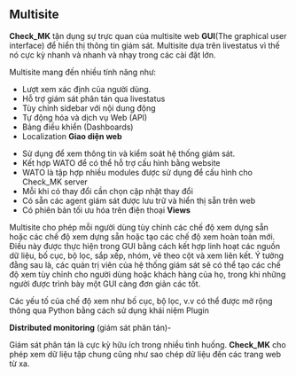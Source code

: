 ## Multisite
**Check_MK** tận dụng sự trực quan của multisite web **GUI**(The graphical user interface) để hiển thị thông tin giám sát. Multisite dựa trên livestatus vì thế nó cực kỳ nhanh và nhanh và nhạy trong các cài đặt lớn.

Multisite mang đến nhiều tính năng như:
- Lượt xem xác định của người dùng.
- Hỗ trợ giám sát phân tán qua livestatus
- Tùy chỉnh sidebar với nội dung động
- Tự động hóa và dịch vụ Web (API)
- Bảng điều khiển (Dashboards) 
- Localization
**Giao diện web** 
* Sử dụng để xem thông tin và kiểm soát hệ thống giám sát.
* Kết hợp WATO để có thể hỗ trợ cấu hình bằng website 
* WATO là tập hợp nhiều modules được sử dụng để cấu hình cho Check_MK server 
* Mỗi khi có thay đổi cần chọn cập nhật thay đổi
* Có sẵn các agent giám sát được lưu trữ và hiển thị sẵn trên web
* Có phiên bản tối ưu hóa trên điện thoại
**Views**

Multisite cho phép mỗi người dùng tùy chỉnh các chế độ xem dựng sẵn hoặc các chế độ xem dựng sẵn hoặc tạo các chế độ xem hoàn toàn mới. Điều này được thực hiện trong GUI bằng cách kết hợp linh hoạt các nguồn dữ liệu, bố cục, bộ lọc, sắp xếp, nhóm, vẽ theo cột và xem liên kết. Ý tưởng đằng sau là, các quản trị viên của hệ thống giám sát sẽ có thể tạo các chế độ xem tùy chỉnh cho người dùng hoặc khách hàng của họ, trong khi những người được trình bày một GUI càng đơn giản các tốt.

Các yếu tố của chế độ xem như bố cục, bộ lọc, v.v có thể được mở rộng thông qua Python bằng cách sử dụng khái niệm Plugin

**Distributed monitoring** (giám sát phân tán)-

Giám sát phân tán là cực kỳ hữu ích trong nhiều tình huống. **Check_MK** cho phép xem dữ liệu tập chung cũng như sao chép dữ liệu đến các trang web từ xa.